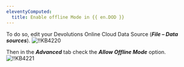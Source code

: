 ```yaml
---
eleventyComputed:
  title: Enable offline Mode in {{ en.DOD }}
---
```

To do so, edit your Devolutions Online Cloud Data Source (***File – Data sources***).
![!!KB4220](https://cdnweb.devolutions.net/docs/docs_en_kb_KB4220.png)

Then in the ***Advanced*** tab check the ***Allow Offline Mode*** option.
![!!KB4221](https://cdnweb.devolutions.net/docs/docs_en_kb_KB4221.png)

